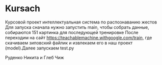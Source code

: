 # Kursach
Курсовой проект интеллектуальная система по распознаванию жестов
Для запуска сначала нужно запустить main, чтобы собрать данные, собираются 151 картинка для последующей тренировке
После переходим на сайт https://teachablemachine.withgoogle.com/train, где скачиваем зиповский файлик и извлекаем его в наш проект (model).Далее запускаем test.py

Руденко Никита и Глеб Чиж
